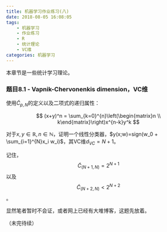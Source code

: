 ```yaml
---
title: 机器学习作业练习(八)
date: 2018-08-05 16:08:05
tags:
    - 机器学习
    - 作业练习
    - R
    - 统计理论
    - VC维
categories: 机器学习
---
```


本章节是一些统计学习理论。

### 题目8.1 - Vapnik-Chervonenkis dimension，VC维

使用$\tilde{C}_{p,N}$的定义以及二项式的递归属性：

$$
(x+y)^n = \sum_{k=0}^{n}\left(\begin{matrix}n \\ k\end{matrix}\right)x^{n-k}y^k
$$

对于$x,y\in\mathbb{R},n\in\mathbb{N}$，证明一个线性分类器，$y(x;w)=sign(w_0 + \sum_{i=1}^{N}x_i w_i)$，其VC维$d_{VC}=N+1$。

记住，$$\tilde{C}_{(N+1,N)} = 2^{N+1}$$以及$$\tilde{C}_{(N+2,N)}<2^{N+2}$$。

显然笔者暂时不会证，或者网上已经有大堆博客，这题先放着。

（未完待续）